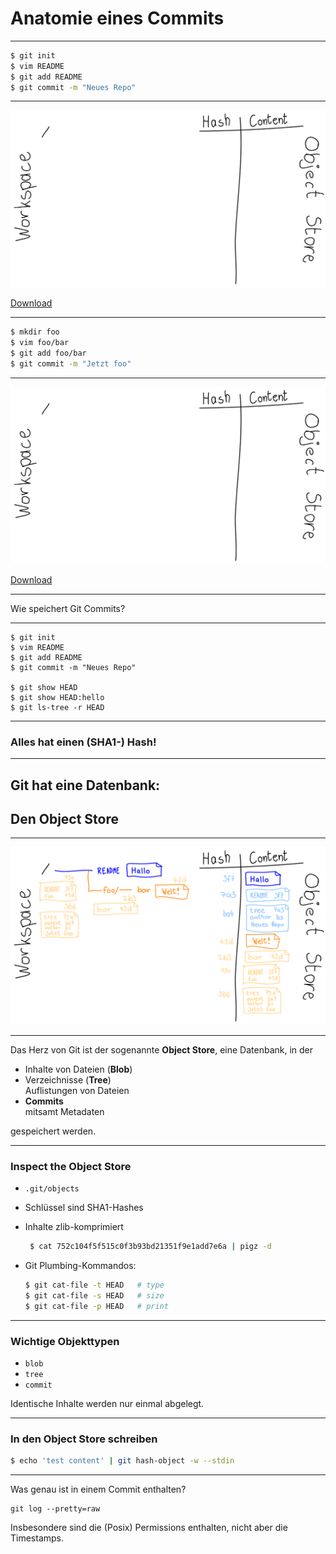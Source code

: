 # Anatomie eines Commits

---


```bash
$ git init
$ vim README
$ git add README
$ git commit -m "Neues Repo"
```

---

![Commit Trees](commits-im-object-store.svg)

[Download](commits-im-object-store.svg)

---

```bash
$ mkdir foo
$ vim foo/bar
$ git add foo/bar
$ git commit -m "Jetzt foo"
```

---

![Commit Trees](commits-im-object-store.svg)

[Download](commits-im-object-store.svg)

---

Wie speichert Git Commits?

---

```
$ git init
$ vim README
$ git add README
$ git commit -m "Neues Repo"

$ git show HEAD
$ git show HEAD:hello         
$ git ls-tree -r HEAD
```


---


### Alles hat einen (SHA1-) Hash!


---


## Git hat eine Datenbank:


## Den Object Store

---


![Commit Trees](commits-im-object-store.png)

---

Das Herz von Git ist der sogenannte **Object Store**,
eine Datenbank, in der

* Inhalte von Dateien (**Blob**)
* Verzeichnisse (**Tree**)\
  Auflistungen von Dateien
* **Commits**\
  mitsamt Metadaten

gespeichert werden.


---


### Inspect the Object Store

* `.git/objects`
* Schlüssel sind SHA1-Hashes
* Inhalte zlib-komprimiert
  ```bash
   $ cat 752c104f5f515c0f3b93bd21351f9e1add7e6a | pigz -d
  ```
* Git Plumbing-Kommandos:

   ```bash
   $ git cat-file -t HEAD   # type
   $ git cat-file -s HEAD   # size
   $ git cat-file -p HEAD   # print
   ```

---

### Wichtige Objekttypen

* `blob`
* `tree`
* `commit`


Identische Inhalte werden nur einmal abgelegt.


---


### In den Object Store schreiben

```bash
$ echo 'test content' | git hash-object -w --stdin
``` 

---

Was genau ist in einem Commit enthalten?

    git log --pretty=raw

Insbesondere sind die (Posix) Permissions enthalten, nicht aber die Timestamps.



